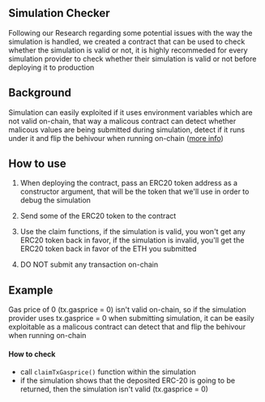 ## Simulation Checker

Following our Research regarding some potential issues with the way the simulation is handled, we created a contract that can be used to check whether the simulation is valid or not, it is highly recommeded for every simulation provider to check whether their simulation is valid or not before deploying it to production

## Background

Simulation can easily exploited if it uses environment variables which are not valid on-chain, that way a malicous contract can detect whether malicous values are being submitted during simulation, detect if it runs under it and flip the behivour when running on-chain ([more info](https://zengo.com/zengo-uncovers-security-vulnerabilities-in-popular-web3-transaction-simulation-solutions-the-red-pill-attack/))

## How to use

1. When deploying the contract, pass an ERC20 token address as a constructor argument, that will be the token that we'll use in order to debug the simulation
2. Send some of the ERC20 token to the contract

3. Use the claim functions, if the simulation is valid, you won't get any ERC20 token back in favor, if the simulation is invalid, you'll get the ERC20 token back in favor of the ETH you submitted

4. DO NOT submit any transaction on-chain

## Example

Gas price of 0 (tx.gasprice = 0) isn't valid on-chain, so if the simulation provider uses tx.gasprice = 0 when submitting simulation, it can be easily exploitable as a malicous contract can detect that and flip the behivour when running on-chain

#### How to check

- call `claimTxGasprice()` function within the simulation
- if the simulation shows that the deposited ERC-20 is going to be returned, then the simulation isn't valid (tx.gasprice = 0)
